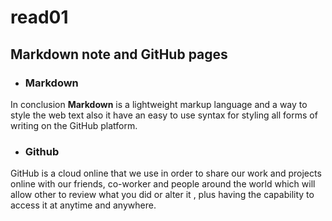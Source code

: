 # read01


## Markdown note and GitHub pages ##
  
  - ### Markdown ###
  In conclusion **Markdown** is a lightweight markup language and a way to style the web text also it have an easy to use syntax for styling all forms of writing on the
  GitHub  platform.
  
  - ### Github ###
  GitHub is a cloud online that we use in order to share our work and projects online with our friends,
  co-worker and people around the world which will allow other to review what you did or alter it ,
  plus having the capability to access it at anytime and anywhere.
  
